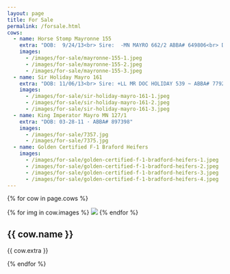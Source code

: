 ```yaml
---
layout: page
title: For Sale
permalink: /forsale.html
cows:
  - name: Horse Stomp Mayronne 155
    extra: "DOB:  9/24/13<br> Sire:  -MN MAYRO 662/2 ABBA# 649806<br> Dam: MS BO MAYRO MANSO ABBA# 820043"
    images:
      - /images/for-sale/mayronne-155-1.jpeg
      - /images/for-sale/mayronne-155-2.jpeg
      - /images/for-sale/mayronne-155-3.jpeg
  - name: Sir Holiday Mayro 161
    extra: "DOB: 11/06/13<br> Sire: +LL MR DOC HOLIDAY 539 ~ ABBA# 779252<br> Dam: MS BO MAYO MANSO 31 ~ ABBA# 820043"
    images:
      - /images/for-sale/sir-holiday-mayro-161-1.jpeg
      - /images/for-sale/sir-holiday-mayro-161-2.jpeg
      - /images/for-sale/sir-holiday-mayro-161-3.jpeg
  - name: King Imperator Mayro MN 127/1
    extra: "DOB: 03-28-11 · ABBA# 897398"
    images:
      - /images/for-sale/7357.jpg
      - /images/for-sale/7375.jpg
  - name: Golden Certified F-1 Braford Heifers
    images:
      - /images/for-sale/golden-certified-f-1-bradford-heifers-1.jpeg
      - /images/for-sale/golden-certified-f-1-bradford-heifers-2.jpeg
      - /images/for-sale/golden-certified-f-1-bradford-heifers-3.jpeg
      - /images/for-sale/golden-certified-f-1-bradford-heifers-4.jpeg
---
```


{% for cow in page.cows %}
  <div class='cow'>
    {% for img in cow.images %}
      <img src='{{ img }}'>
    {% endfor %}
    <h2>{{ cow.name }}</h2>
    <p>{{ cow.extra }}</p>
  </div>
{% endfor %}
